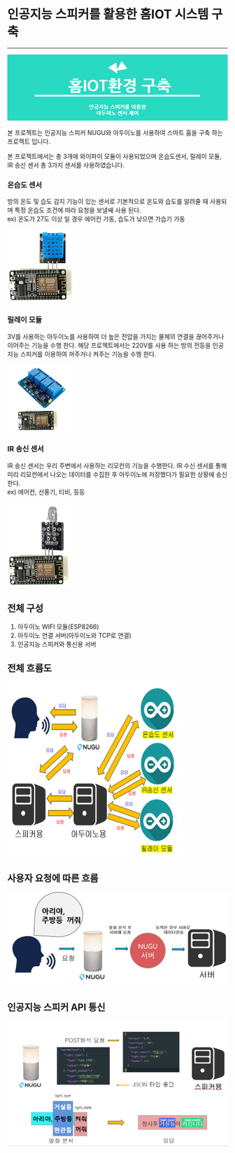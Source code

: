 
# 인공지능 스피커를 활용한 홈IOT 시스템 구축
<hr>
<img src="images/홈IOT환경구축.png" title="스마트홈 서버 " alt="사진 오류" >

본 프로젝트는 인공지능 스피커 NUGU와 아두이노를 사용하여 스마트 홈을 구축 하는 프로젝트 입니다.

본 프로젝트에서는 총 3개에 와이파이 모듈이 사용되었으며 온습도센서, 릴레이 모듈, IR 송신 센서 총 3가지 센서를 사용하였습니다.

### 온습도 센서
방의 온도 및 습도 감지 기능이 있는 센서로 기본적으로 온도와 습도를 알려줄 때 사용되 며 특정 온습도 조건에 따라 요청을 보낼쌔 사용 된다.  
ex) 온도가 27도 이상 일 경우 에어컨 가동, 습도가 낮으면 가습기 가동

<img src="images/온습도센서.png" title="온습도 센서" alt="사진 오류" width="150" >

### 릴레이 모듈
3V를 사용하는 아두이노를 사용하여 더 높은 전압을 가지는 물체의 연결을 끊어주거나 이어주는 기능을 수행 한다.
해당 프로젝트에서는 220V를 사용 하는 방의 전등을 인공지능 스피커를 이용하여 꺼주거나 켜주는 기능을 수행 한다.

<img src="images/릴레이모듈.png" title="릴레이 모듈" alt="사진 오류" width="150" >

### IR 송신 센서 
IR 송신 센서는 우리 주변에서 사용하는 리모컨의 기능을 수행한다. IR 수신 센서를 통해 미리 리모컨에서 나오는 데이터를 수집한 후
아두이노에 저장했다가 필요한 상황에 송신한다.  
ex) 에어컨, 선풍기, 티비, 등등

<img src="images/IR센서.png" title="IR 센서" alt="사진 오류" width="150" >

## 전체 구성
1. 아두이노 WIFI 모듈(ESP8266)
2. 아두이노 연결 서버(아두이노와 TCP로 연결)
3. 인공지능 스피커와 통신용 서버

## 전체 흐름도
<img src="images/스마트홈서버구조.png" title="스마트홈 서버 구조" alt="사진 오류" width="400" height="400">


## 사용자 요청에 따른 흐름

<img src="images/사용자요청에따른흐름.jpg" title="사용자요청에따른흐름" alt="사진 오류" width="600">


## 인공지능 스피커 API 통신

<img src="images/발화분석.png" title="발화분석" alt="사진 오류" width="600">
